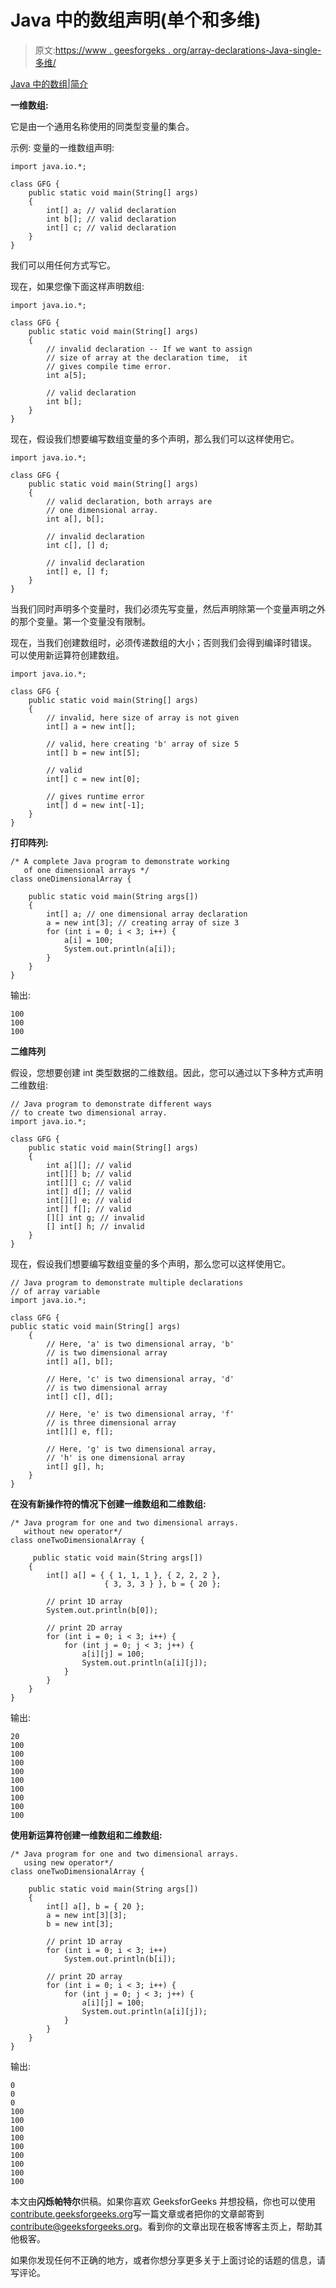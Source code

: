 # Java 中的数组声明(单个和多维)

> 原文:[https://www . geesforgeks . org/array-declarations-Java-single-多维/](https://www.geeksforgeeks.org/array-declarations-java-single-multidimensional/)

[Java 中的数组|简介](https://www.geeksforgeeks.org/arrays-in-java/)

**一维数组:**

它是由一个通用名称使用的同类型变量的集合。

示例:
变量的一维数组声明:

```
import java.io.*;

class GFG {
    public static void main(String[] args)
    {
        int[] a; // valid declaration
        int b[]; // valid declaration
        int[] c; // valid declaration
    }
}
```

我们可以用任何方式写它。

现在，如果您像下面这样声明数组:

```
import java.io.*;

class GFG {
    public static void main(String[] args)
    {
        // invalid declaration -- If we want to assign 
        // size of array at the declaration time,  it 
        // gives compile time error.
        int a[5];

        // valid declaration
        int b[];
    }
}
```

现在，假设我们想要编写数组变量的多个声明，那么我们可以这样使用它。

```
import java.io.*;

class GFG { 
    public static void main(String[] args)
    {
        // valid declaration, both arrays are
        // one dimensional array.
        int a[], b[];

        // invalid declaration
        int c[], [] d;

        // invalid declaration
        int[] e, [] f;
    }
}
```

当我们同时声明多个变量时，我们必须先写变量，然后声明除第一个变量声明之外的那个变量。第一个变量没有限制。

现在，当我们创建数组时，必须传递数组的大小；否则我们会得到编译时错误。
可以使用新运算符创建数组。

```
import java.io.*;

class GFG {
    public static void main(String[] args)
    {
        // invalid, here size of array is not given
        int[] a = new int[];

        // valid, here creating 'b' array of size 5
        int[] b = new int[5];

        // valid
        int[] c = new int[0];

        // gives runtime error
        int[] d = new int[-1];
    }
}
```

**打印阵列:**

```
/* A complete Java program to demonstrate working
   of one dimensional arrays */
class oneDimensionalArray {

    public static void main(String args[])
    {
        int[] a; // one dimensional array declaration
        a = new int[3]; // creating array of size 3
        for (int i = 0; i < 3; i++) {
            a[i] = 100;
            System.out.println(a[i]);
        }
    }
}
```

输出:

```
100
100
100

```

**二维阵列**

假设，您想要创建 int 类型数据的二维数组。因此，您可以通过以下多种方式声明二维数组:

```
// Java program to demonstrate different ways
// to create two dimensional array.
import java.io.*;

class GFG {
    public static void main(String[] args)
    {
        int a[][]; // valid
        int[][] b; // valid
        int[][] c; // valid
        int[] d[]; // valid
        int[][] e; // valid
        int[] f[]; // valid
        [][] int g; // invalid
        [] int[] h; // invalid
    }
}
```

现在，假设我们想要编写数组变量的多个声明，那么您可以这样使用它。

```
// Java program to demonstrate multiple declarations
// of array variable
import java.io.*;

class GFG {
public static void main(String[] args)
    {
        // Here, 'a' is two dimensional array, 'b'
        // is two dimensional array
        int[] a[], b[];

        // Here, 'c' is two dimensional array, 'd'
        // is two dimensional array 
        int[] c[], d[]; 

        // Here, 'e' is two dimensional array, 'f' 
        // is three dimensional array
        int[][] e, f[]; 

        // Here, 'g' is two dimensional array, 
        // 'h' is one dimensional array
        int[] g[], h; 
    }
}
```

**在没有新操作符的情况下创建一维数组和二维数组:**

```
/* Java program for one and two dimensional arrays.
   without new operator*/
class oneTwoDimensionalArray {

     public static void main(String args[])
    {
        int[] a[] = { { 1, 1, 1 }, { 2, 2, 2 },
                     { 3, 3, 3 } }, b = { 20 };

        // print 1D array
        System.out.println(b[0]);

        // print 2D array
        for (int i = 0; i < 3; i++) {
            for (int j = 0; j < 3; j++) {
                a[i][j] = 100;
                System.out.println(a[i][j]);
            }
        }
    }
}
```

输出:

```
20
100
100
100
100
100
100
100
100
100

```

 **使用新运算符创建一维数组和二维数组:**

```
/* Java program for one and two dimensional arrays.
   using new operator*/
class oneTwoDimensionalArray {

    public static void main(String args[])
    {
        int[] a[], b = { 20 };
        a = new int[3][3];
        b = new int[3];

        // print 1D array
        for (int i = 0; i < 3; i++)
            System.out.println(b[i]);

        // print 2D array
        for (int i = 0; i < 3; i++) {
            for (int j = 0; j < 3; j++) {
                a[i][j] = 100;
                System.out.println(a[i][j]);
            }
        }
    }
}
```

输出:

```
0
0
0
100
100
100
100
100
100
100
100
100

```

本文由**闪烁帕特尔**供稿。如果你喜欢 GeeksforGeeks 并想投稿，你也可以使用[contribute.geeksforgeeks.org](http://www.contribute.geeksforgeeks.org)写一篇文章或者把你的文章邮寄到 contribute@geeksforgeeks.org。看到你的文章出现在极客博客主页上，帮助其他极客。

如果你发现任何不正确的地方，或者你想分享更多关于上面讨论的话题的信息，请写评论。